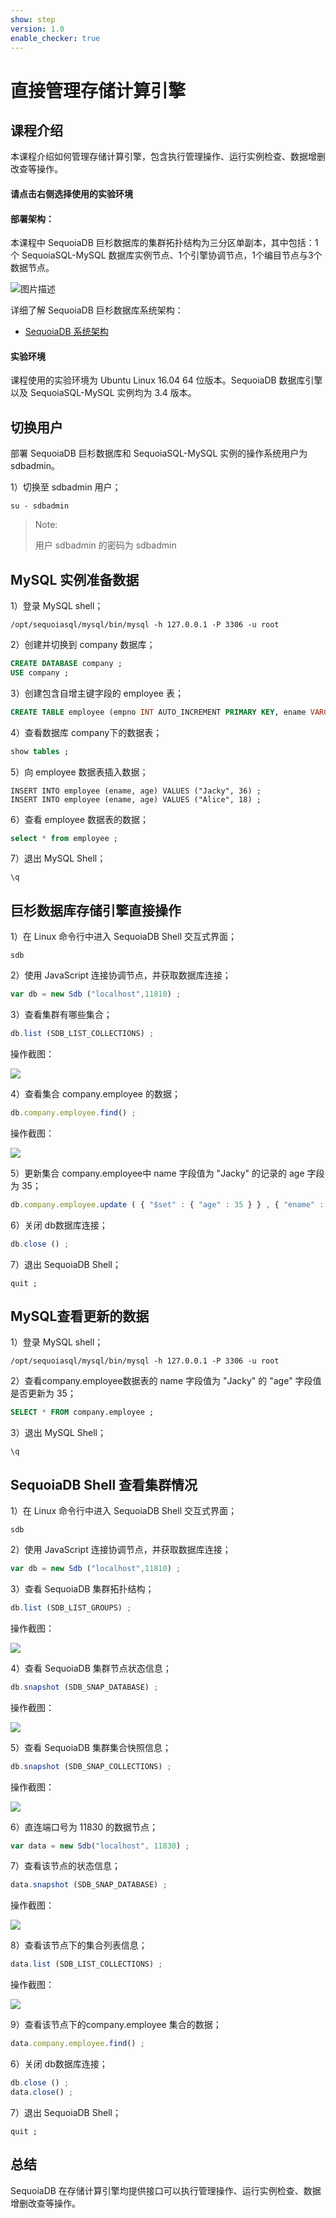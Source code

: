 ```yaml
---
show: step
version: 1.0
enable_checker: true
---
```

# 直接管理存储计算引擎

## 课程介绍

本课程介绍如何管理存储计算引擎，包含执行管理操作、运行实例检查、数据增删改查等操作。

#### 请点击右侧选择使用的实验环境

#### 部署架构：
本课程中 SequoiaDB 巨杉数据库的集群拓扑结构为三分区单副本，其中包括：1个 SequoiaSQL-MySQL 数据库实例节点、1个引擎协调节点，1个编目节点与3个数据节点。

![图片描述](https://doc.shiyanlou.com/courses/1469/1207281/8d88e6faed223a26fcdc66fa2ef8d3c5)

详细了解 SequoiaDB 巨杉数据库系统架构：
* [SequoiaDB 系统架构](http://doc.sequoiadb.com/cn/sequoiadb-cat_id-1519649201-edition_id-0)

#### 实验环境
课程使用的实验环境为 Ubuntu Linux 16.04 64 位版本。SequoiaDB 数据库引擎以及 SequoiaSQL-MySQL 实例均为 3.4 版本。

## 切换用户

部署 SequoiaDB 巨杉数据库和 SequoiaSQL-MySQL 实例的操作系统用户为 sdbadmin。

1）切换至 sdbadmin 用户；
```
su - sdbadmin
```
>Note:
>
>用户 sdbadmin 的密码为 sdbadmin

## MySQL 实例准备数据

1）登录 MySQL shell；
```
/opt/sequoiasql/mysql/bin/mysql -h 127.0.0.1 -P 3306 -u root
```

2）创建并切换到 company 数据库；
```sql
CREATE DATABASE company ;
USE company ;
```

3）创建包含自增主键字段的 employee 表；
```sql
CREATE TABLE employee (empno INT AUTO_INCREMENT PRIMARY KEY, ename VARCHAR(128), age INT) ;
```

4）查看数据库 company下的数据表；
```sql
show tables ;
```

5）向 employee 数据表插入数据；
```
INSERT INTO employee (ename, age) VALUES ("Jacky", 36) ;
INSERT INTO employee (ename, age) VALUES ("Alice", 18) ;
```

6）查看 employee 数据表的数据；
```sql
select * from employee ;
```

7）退出 MySQL Shell；
```
\q
```

## 巨杉数据库存储引擎直接操作

1）在 Linux 命令行中进入 SequoiaDB Shell 交互式界面；

```
sdb
```

2）使用 JavaScript 连接协调节点，并获取数据库连接；

```javascript
var db = new Sdb ("localhost",11810) ;
```


3）查看集群有哪些集合；

```javascript
db.list (SDB_LIST_COLLECTIONS) ;
```

操作截图：

![](https://doc.shiyanlou.com/courses/1538/1207281/ecfe4757de8c2c5418cb76eb0aa2e008)

4）查看集合 company.employee 的数据；

```javascript
db.company.employee.find() ;
```

操作截图：

![](https://doc.shiyanlou.com/courses/1538/1207281/7517d899389a11bf900907bc1968966d)

5）更新集合 company.employee中 name 字段值为 "Jacky" 的记录的 age 字段为 35；

```javascript
db.company.employee.update ( { "$set" : { "age" : 35 } } , { "ename" : "Jacky" } ) ;
```

6）关闭 db数据库连接；

```javascript
db.close () ;
```

7）退出 SequoiaDB Shell；

```
quit ;
```

## MySQL查看更新的数据

1）登录 MySQL shell；

```
/opt/sequoiasql/mysql/bin/mysql -h 127.0.0.1 -P 3306 -u root
```

2）查看company.employee数据表的 name 字段值为 "Jacky" 的 "age" 字段值是否更新为 35；

```sql
SELECT * FROM company.employee ;
```

3）退出 MySQL Shell；
```
\q
```

## SequoiaDB Shell 查看集群情况
1）在 Linux 命令行中进入 SequoiaDB Shell 交互式界面；

```
sdb
```

2）使用 JavaScript 连接协调节点，并获取数据库连接；

```javascript
var db = new Sdb ("localhost",11810) ;
```

3）查看 SequoiaDB 集群拓扑结构；
```javascript
db.list (SDB_LIST_GROUPS) ;
``` 

操作截图：

![](https://doc.shiyanlou.com/courses/1538/1207281/d391347a5d499ae39ff3a681f0d3b58c)

4）查看 SequoiaDB 集群节点状态信息；
```javascript
db.snapshot (SDB_SNAP_DATABASE) ;
```

操作截图：

![](https://doc.shiyanlou.com/courses/1538/1207281/0dda8edb8f7247ff2670c65405c2f595)

5）查看 SequoiaDB 集群集合快照信息；
```javascript
db.snapshot (SDB_SNAP_COLLECTIONS) ;
```

操作截图：

![](https://doc.shiyanlou.com/courses/1538/1207281/a7930b44e37f050b8c35a8b9e768b31f)

6）直连端口号为 11830 的数据节点；

```javascript
var data = new Sdb("localhost", 11830) ;
```

7）查看该节点的状态信息；

```javascript
data.snapshot (SDB_SNAP_DATABASE) ;
```

操作截图：

![](https://doc.shiyanlou.com/courses/1538/1207281/282dd1ac68c497f41de71ffe4685c65b)

8）查看该节点下的集合列表信息；

```javascript
data.list (SDB_LIST_COLLECTIONS) ;
```

操作截图：

![](https://doc.shiyanlou.com/courses/1538/1207281/bcc36bf47b54c748878895e6be9733de)

9）查看该节点下的company.employee 集合的数据；

```javascript
data.company.employee.find() ;
```

6）关闭 db数据库连接；

```javascript
db.close () ;
data.close() ;
```

7）退出 SequoiaDB Shell；

```
quit ;
```
## 总结
SequoiaDB 在存储计算引擎均提供接口可以执行管理操作、运行实例检查、数据增删改查等操作。

